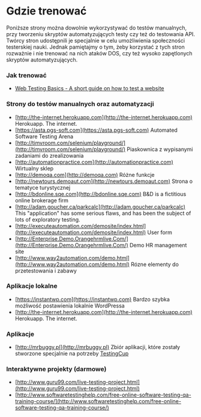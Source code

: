 # Gdzie trenować

Poniższe strony można dowolnie wykorzystywać do testów manualnych, przy tworzeniu skryptów automatyzujących testy czy też do testowania API. Twórcy stron udostępnili je specjalnie w celu umożliwienia społeczności testerskiej nauki. Jednak pamiętajmy o tym, żeby korzystać z tych stron rozważnie i nie trenować na nich ataków DOS, czy też wysoko zapętlonych skryptów automatyzujących.

### **Jak trenować**

* [Web Testing Basics - A short guide on how to test a website](http://webtestingbasics.com/page/index)

### **Strony do testów manualnych oraz automatyzacji**

* [http://the-internet.herokuapp.com](http://the-internet.herokuapp.com) Herokuapp. The internet.
* [https://asta.pgs-soft.com](https://asta.pgs-soft.com) Automated Software Testing Arena
* [http://timvroom.com/selenium/playground/](http://timvroom.com/selenium/playground/) Piaskownica z wypisanymi zadaniami do zrealizowania
* [http://automationpractice.com](http://automationpractice.com) Wirtualny sklep
* [http://demoqa.com](http://demoqa.com) Różne funkcje
* [http://newtours.demoaut.com](http://newtours.demoaut.com) Strona o tematyce turystycznej
* [http://bdonline.sqe.com](http://bdonline.sqe.com) B&D is a fictitious online brokerage firm
* [http://adam.goucher.ca/parkcalc](http://adam.goucher.ca/parkcalc) This "application" has some serious flaws, and has been the subject of lots of exploratory testing.
* [http://executeautomation.com/demosite/index.html](http://executeautomation.com/demosite/index.html) User form
* [http://Enterprise.Demo.Orangehrmlive.Com/](http://Enterprise.Demo.Orangehrmlive.Com/) Demo HR management site
* [http://www.way2automation.com/demo.html](http://www.way2automation.com/demo.html) Rózne elementy do przetestowania i zabawy

### **Aplikacje lokalne**

* [https://instantwp.com](https://instantwp.com) Bardzo szybka możliwość postawienia lokalnie WordPressa
* [http://the-internet.herokuapp.com](http://the-internet.herokuapp.com) Herokuapp. The internet.

### **Aplikacje**

* [http://mrbuggy.pl](http://mrbuggy.pl) Zbiór aplikacji, które zostały stworzone specjalnie na potrzeby [TestingCup](https://pwicherski.gitbooks.io/testowanieoprogramowania/testingcup.pl)

### **Interaktywne projekty \(darmowe\)**

* [http://www.guru99.com/live-testing-project.html](http://www.guru99.com/live-testing-project.html)
* [http://www.softwaretestinghelp.com/free-online-software-testing-qa-training-course/](http://www.softwaretestinghelp.com/free-online-software-testing-qa-training-course/)

